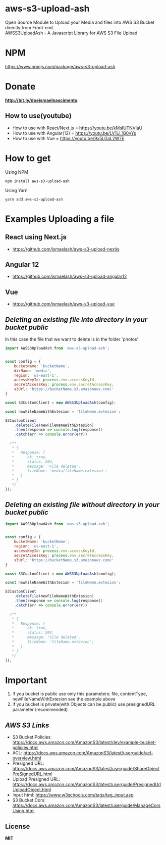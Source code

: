 # aws-s3-upload-ash
Open Source Module to Upload your Media and files into AWS S3 Bucket directly from Front-end.
<br>
AWSS3UploadAsh - A Javascript Library for AWS S3 File Upload

# NPM
https://www.npmjs.com/package/aws-s3-upload-ash

# Donate
**http://bit.ly/doeismaelnascimento**

## How to use(youtube)
* How to use with React/Next.js = https://youtu.be/kMsIUTNVlaU
* How to use with Angular(12) = https://youtu.be/LV1U_1G0vYs
* How to use with Vue = https://youtu.be/9x5LGaL2W7E
# How to get

Using NPM

```
npm install aws-s3-upload-ash
```
Using Yarn 

```
yarn add aws-s3-upload-ash
```



# Examples Uploading a file

## React using Next.js
- https://github.com/ismaelash/aws-s3-upload-nextjs

## Angular 12
- https://github.com/ismaelash/aws-s3-upload-angular12

## Vue
- https://github.com/ismaelash/aws-s3-upload-vue

## ***Deleting an existing file into directory in your bucket public***

In this case the file that we want to delete is in the folder 'photos'

```js
import AWSS3UploadAsh from 'aws-s3-upload-ash';


const config = {
    bucketName: 'bucketName',
    dirName: 'media',
    region: 'us-east-1',
    accessKeyId: process.env.accessKeyId,
    secretAccessKey: process.env.secretAccessKey,
    s3Url: 'https://bucketName.s3.amazonaws.com/'
}

const S3CustomClient = new AWSS3UploadAsh(config);

const newFileNameWithExtesion = 'fileName.extesion';

S3CustomClient
    .deleteFile(newFileNameWithExtesion)
    .then(response => console.log(response))
    .catch(err => console.error(err))

  /**
   * {
   *   Response: {
   *      ok: true,
   *      status: 204,
   *      message: 'File deleted',
   *      fileName: 'media/fileName.extesion';
   *   }
   * }
   */
});
```

## ***Deleting an existing file without directory in your bucket public***

```js
import AWSS3UploadAsh from 'aws-s3-upload-ash';


const config = {
    bucketName: 'bucketName',
    region: 'us-east-1',
    accessKeyId: process.env.accessKeyId,
    secretAccessKey: process.env.secretAccessKey,
    s3Url: 'https://bucketName.s3.amazonaws.com/'
}

const S3CustomClient = new AWSS3UploadAsh(config);

const newFileNameWithExtesion = 'fileName.extesion';

S3CustomClient
    .deleteFile(newFileNameWithExtesion)
    .then(response => console.log(response))
    .catch(err => console.error(err))

  /**
   * {
   *   Response: {
   *      ok: true,
   *      status: 204,
   *      message: 'File deleted',
   *      fileName: 'fileName.extesion';
   *   }
   * }
   */
});
```

# Important
1. If you bucket is public use only this parameters: file, contentType, newFileNameWithExtesion see the example above
2. If you bucket is private(with Objects can be public) use presignedURL parameter (recommended)

## ***AWS S3 Links***

- S3 Bucket Policies: https://docs.aws.amazon.com/AmazonS3/latest/dev/example-bucket-policies.html
- ACL: https://docs.aws.amazon.com/AmazonS3/latest/userguide/acl-overview.html
- Presigned URL: https://docs.aws.amazon.com/AmazonS3/latest/userguide/ShareObjectPreSignedURL.html
- Upload Presigned URL: https://docs.aws.amazon.com/AmazonS3/latest/userguide/PresignedUrlUploadObject.html
- Input html: https://www.w3schools.com/tags/tag_input.asp
- S3 Bucket Cors: https://docs.aws.amazon.com/AmazonS3/latest/userguide/ManageCorsUsing.html

## License
**MIT**
